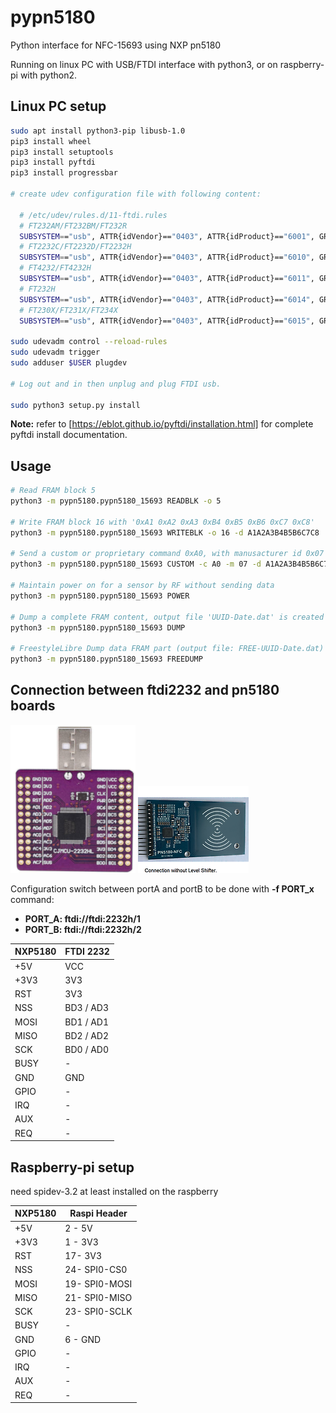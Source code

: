 # pypn5180
Python interface for NFC-15693 using NXP pn5180 

Running on linux PC with USB/FTDI interface with python3, or on raspberry-pi with python2.

## Linux PC setup

```bash
sudo apt install python3-pip libusb-1.0 
pip3 install wheel
pip3 install setuptools
pip3 install pyftdi
pip3 install progressbar

# create udev configuration file with following content:

  # /etc/udev/rules.d/11-ftdi.rules
  # FT232AM/FT232BM/FT232R
  SUBSYSTEM=="usb", ATTR{idVendor}=="0403", ATTR{idProduct}=="6001", GROUP="plugdev", MODE="0664"
  # FT2232C/FT2232D/FT2232H
  SUBSYSTEM=="usb", ATTR{idVendor}=="0403", ATTR{idProduct}=="6010", GROUP="plugdev", MODE="0664"
  # FT4232/FT4232H
  SUBSYSTEM=="usb", ATTR{idVendor}=="0403", ATTR{idProduct}=="6011", GROUP="plugdev", MODE="0664"
  # FT232H
  SUBSYSTEM=="usb", ATTR{idVendor}=="0403", ATTR{idProduct}=="6014", GROUP="plugdev", MODE="0664"
  # FT230X/FT231X/FT234X
  SUBSYSTEM=="usb", ATTR{idVendor}=="0403", ATTR{idProduct}=="6015", GROUP="plugdev", MODE="0664"

sudo udevadm control --reload-rules
sudo udevadm trigger
sudo adduser $USER plugdev

# Log out and in then unplug and plug FTDI usb.

sudo python3 setup.py install
``` 

**Note:** refer to [https://eblot.github.io/pyftdi/installation.html]  for complete pyftdi install documentation.

## Usage

``` bash
# Read FRAM block 5
python3 -m pypn5180.pypn5180_15693 READBLK -o 5

# Write FRAM block 16 with '0xA1 0xA2 0xA3 0xB4 0xB5 0xB6 0xC7 0xC8'
python3 -m pypn5180.pypn5180_15693 WRITEBLK -o 16 -d A1A2A3B4B5B6C7C8
 
# Send a custom or proprietary command 0xA0, with manusacturer id 0x07 and data '0xA1 0xA2 0xA3 0xB4 0xB5 0xB6 0xC7 0xC8'
python3 -m pypn5180.pypn5180_15693 CUSTOM -c A0 -m 07 -d A1A2A3B4B5B6C7C8

# Maintain power on for a sensor by RF without sending data
python3 -m pypn5180.pypn5180_15693 POWER

# Dump a complete FRAM content, output file 'UUID-Date.dat' is created 
python3 -m pypn5180.pypn5180_15693 DUMP

# FreestyleLibre Dump data FRAM part (output file: FREE-UUID-Date.dat)
python3 -m pypn5180.pypn5180_15693 FREEDUMP

 ```


## Connection between ftdi2232 and pn5180 boards

<img src="./img/ftdi2232.png"> <img src="./img/pn5180.png">

Configuration switch between portA and portB to be done with **-f PORT_x** command:
- **PORT_A: ftdi://ftdi:2232h/1**
- **PORT_B: ftdi://ftdi:2232h/2**

| NXP5180 |    FTDI 2232 |
|---------|--------------|
|+5V      |    VCC       |
|+3V3     |    3V3       |
|RST      |    3V3       |
|NSS      |    BD3 / AD3 |
|MOSI     |    BD1 / AD1 |
|MISO     |    BD2 / AD2 |
|SCK      |    BD0 / AD0 |
|BUSY     |    -         |
|GND      |    GND       |
|GPIO     |    -         |
|IRQ      |    -         |
|AUX      |    -         |
|REQ      |    -         |

## Raspberry-pi setup

need spidev-3.2 at least installed on the raspberry

| NXP5180 |  Raspi Header  |
|---------|----------------|
|+5V      |   2 - 5V       |
|+3V3     |   1 - 3V3      |
|RST      |   17- 3V3      |
|NSS      |   24- SPI0-CS0 |
|MOSI     |   19- SPI0-MOSI|
|MISO     |   21- SPI0-MISO|
|SCK      |   23- SPI0-SCLK|
|BUSY     |    -         |
|GND      |   6 - GND    |
|GPIO     |    -         |
|IRQ      |    -         |
|AUX      |    -         |
|REQ      |    -         |






